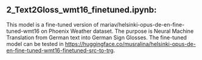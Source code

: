 ## 2_Text2Gloss_wmt16_finetuned.ipynb:

This model is a fine-tuned version of mariav/helsinki-opus-de-en-fine-tuned-wmt16 on Phoenix Weather dataset.
The purpose is Neural Machine Translation from German text into German Sign Glosses.
The fine-tuned model can be tested in https://huggingface.co/musralina/helsinki-opus-de-en-fine-tuned-wmt16-finetuned-src-to-trg.


